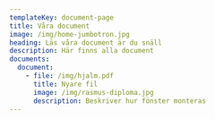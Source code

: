 ```yaml
---
templateKey: document-page
title: Våra document
image: /img/home-jumbotron.jpg
heading: Läs våra document är du snäll
description: Här finns alla document
documents:
  document:
    - file: /img/hjalm.pdf
      title: Nyare fil
      image: /img/rasmus-diploma.jpg
      description: Beskriver hur fönster monteras
---
```


